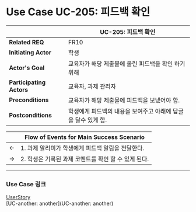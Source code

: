 # Use Case UC-205: 피드백 확인

|                          | UC-205: 피드백 확인                                          |
| ------------------------ | ------------------------------------------------------------ |
| __Related REQ__          | FR10                                                    |
| __Initiating Actor__     | 학생                                                       |
| __Actor's Goal__         | 교육자가 해당 제출물에 올린 피드백을 확인 하기 위해  |
| __Participating Actors__ | 교육자, 과제 관리자                                      |
| __Preconditions__        | 교육자가 해당 제출물에 피드백을 보냈어야 함.|
| __Postconditions__       | 학생에게 피드백의 내용을 보여주고 아래에 답글을 달수 있게 함.                                      |

|      | Flow of Events for Main Success Scenario      |
| ---- | --------------------------------------------- |
| <-   | 1. 과제 알리미가 학생에게 피드백 알림을 전달한다.  |
| ->  | 2. 학생은 기록된 과제 코멘트를 확인 할 수 있게 된다. |

-------

### Use Case 링크

[UserStory](UserStory)<br/>[UC-another: another](UC-another: another)<br/>